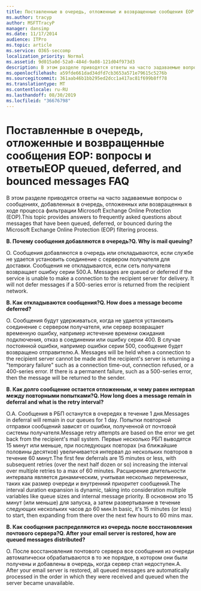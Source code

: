 ```yaml
---
title: Поставленные в очередь, отложенные и возвращенные сообщения EOP вопросы и ответы
ms.author: tracyp
author: MSFTTracyP
manager: dansimp
ms.date: 11/17/2014
audience: ITPro
ms.topic: article
ms.service: O365-seccomp
localization_priority: Normal
ms.assetid: 9d015a0d-52a0-484d-9a08-121d04f973d3
description: В этом разделе приводятся ответы на часто задаваемые вопросы о сообщениях, добавленных в очередь, отложенных или возвращенных в ходе процесса фильтрации Microsoft Exchange Online Protection (EOP).
ms.openlocfilehash: a59fde661dad34dfd7cb3653a571e79615c5276b
ms.sourcegitcommit: 361aab46b1bb295ed2dcc1a417ac81f699b8ff78
ms.translationtype: MT
ms.contentlocale: ru-RU
ms.lasthandoff: 08/30/2019
ms.locfileid: "36676798"
---
```

# <a name="eop-queued-deferred-and-bounced-messages-faq"></a><span data-ttu-id="89e97-103">Поставленные в очередь, отложенные и возвращенные сообщения EOP: вопросы и ответы</span><span class="sxs-lookup"><span data-stu-id="89e97-103">EOP queued, deferred, and bounced messages FAQ</span></span>

<span data-ttu-id="89e97-104">В этом разделе приводятся ответы на часто задаваемые вопросы о сообщениях, добавленных в очередь, отложенных или возвращенных в ходе процесса фильтрации Microsoft Exchange Online Protection (EOP).</span><span class="sxs-lookup"><span data-stu-id="89e97-104">This topic provides answers to frequently asked questions about messages that have been queued, deferred, or bounced during the Microsoft Exchange Online Protection (EOP) filtering process.</span></span>
  
 <span data-ttu-id="89e97-105">**В. Почему сообщения добавляются в очередь?**</span><span class="sxs-lookup"><span data-stu-id="89e97-105">**Q. Why is mail queuing?**</span></span>
  
<span data-ttu-id="89e97-p101">О. Сообщения добавляются в очередь или откладываются, если службе не удается установить соединение с сервером получателя для доставки. Сообщения не откладываются, если сеть получателя возвращает ошибку серии 500.</span><span class="sxs-lookup"><span data-stu-id="89e97-p101">A. Messages are queued or deferred if the service is unable to make a connection to the recipient server for delivery. It will not defer messages if a 500-series error is returned from the recipient network.</span></span>
  
 <span data-ttu-id="89e97-109">**В. Как откладываются сообщения?**</span><span class="sxs-lookup"><span data-stu-id="89e97-109">**Q. How does a message become deferred?**</span></span>
  
<span data-ttu-id="89e97-p102">О. Сообщения будут удерживаться, когда не удается установить соединение с сервером получателя, или сервер возвращает временную ошибку, например истечение времени ожидания подключения, отказ в соединении или ошибку серии 400. В случае постоянной ошибки, например ошибки серии 500, сообщение будет возвращено отправителю.</span><span class="sxs-lookup"><span data-stu-id="89e97-p102">A. Messages will be held when a connection to the recipient server cannot be made and the recipient's server is returning a "temporary failure" such as a connection time-out, connection refused, or a 400-series error. If there is a permanent failure, such as a 500-series error, then the message will be returned to the sender.</span></span>
  
 <span data-ttu-id="89e97-113">**В. Как долго сообщение остается отложенным, и чему равен интервал между повторными попытками?**</span><span class="sxs-lookup"><span data-stu-id="89e97-113">**Q. How long does a message remain in deferral and what is the retry interval?**</span></span>
  
<span data-ttu-id="89e97-114">О.</span><span class="sxs-lookup"><span data-stu-id="89e97-114">A.</span></span> <span data-ttu-id="89e97-115">Сообщения в РБП останутся в очередях в течение 1 дня.</span><span class="sxs-lookup"><span data-stu-id="89e97-115">Messages in deferral will remain in our queues for 1 day.</span></span> <span data-ttu-id="89e97-116">Попытки повторной отправки сообщений зависят от ошибки, полученной от почтовой системы получателя.</span><span class="sxs-lookup"><span data-stu-id="89e97-116">Message retry attempts are based on the error we get back from the recipient's mail system.</span></span> <span data-ttu-id="89e97-117">Первые несколько РБП выводятся 15 минут или меньше, при последующих повторах (на ближайшие половины десятков) увеличивается интервал до нескольких повторов в течение 60 минут.</span><span class="sxs-lookup"><span data-stu-id="89e97-117">The first few deferrals are 15 minutes or less, with subsequent retries (over the next half dozen or so) increasing the interval over multiple retries to a max of 60 minutes.</span></span> <span data-ttu-id="89e97-118">Расширение длительности интервала является динамическим, учитывая несколько переменных, таких как размер очереди и внутренний приоритет сообщений.</span><span class="sxs-lookup"><span data-stu-id="89e97-118">The interval duration expansion is dynamic, taking into consideration multiple variables like queue sizes and internal message priority.</span></span> <span data-ttu-id="89e97-119">В основном это 15 минут (или меньше) для запуска, а затем развертывание в течение следующих нескольких часов до 60 мин.</span><span class="sxs-lookup"><span data-stu-id="89e97-119">In basic, it's 15 minutes (or less) to start, then expanding from there over the next few hours to 60 mins max.</span></span>
  
 <span data-ttu-id="89e97-120">**В. Как сообщения распределяются из очередь после восстановления почтового сервера?**</span><span class="sxs-lookup"><span data-stu-id="89e97-120">**Q. After your email server is restored, how are queued messages distributed?**</span></span>
  
<span data-ttu-id="89e97-p104">О. После восстановления почтового сервера все сообщения из очереди автоматически обрабатываются в то же порядке, в котором они были получены и добавлены в очередь, когда сервер стал недоступен.</span><span class="sxs-lookup"><span data-stu-id="89e97-p104">A. After your email server is restored, all queued messages are automatically processed in the order in which they were received and queued when the server became unavailable.</span></span>
